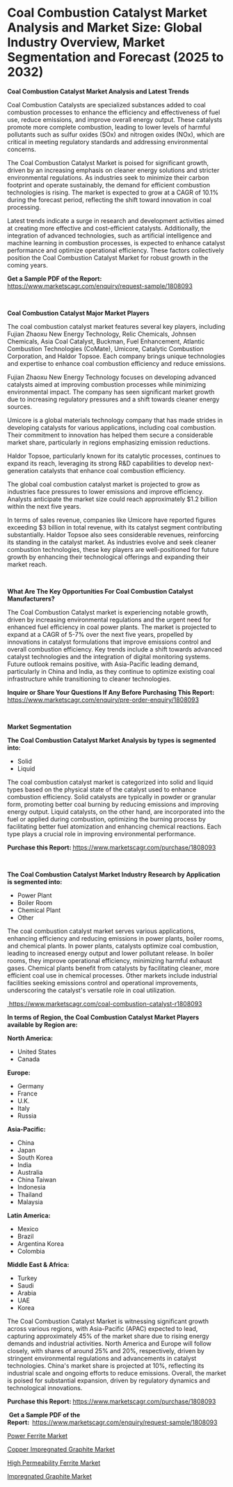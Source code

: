 <p><h1>Coal Combustion Catalyst Market Analysis and Market Size: Global Industry Overview, Market Segmentation and Forecast (2025 to 2032)</h1></p><p><strong>Coal Combustion Catalyst Market Analysis and Latest Trends</strong></p>
<p><p>Coal Combustion Catalysts are specialized substances added to coal combustion processes to enhance the efficiency and effectiveness of fuel use, reduce emissions, and improve overall energy output. These catalysts promote more complete combustion, leading to lower levels of harmful pollutants such as sulfur oxides (SOx) and nitrogen oxides (NOx), which are critical in meeting regulatory standards and addressing environmental concerns.</p><p>The Coal Combustion Catalyst Market is poised for significant growth, driven by an increasing emphasis on cleaner energy solutions and stricter environmental regulations. As industries seek to minimize their carbon footprint and operate sustainably, the demand for efficient combustion technologies is rising. The market is expected to grow at a CAGR of 10.1% during the forecast period, reflecting the shift toward innovation in coal processing.</p><p>Latest trends indicate a surge in research and development activities aimed at creating more effective and cost-efficient catalysts. Additionally, the integration of advanced technologies, such as artificial intelligence and machine learning in combustion processes, is expected to enhance catalyst performance and optimize operational efficiency. These factors collectively position the Coal Combustion Catalyst Market for robust growth in the coming years.</p></p>
<p><strong>Get a Sample PDF of the Report:&nbsp;</strong> <a href="https://www.marketscagr.com/enquiry/request-sample/1808093?utm_campaign=1944&utm_medium=2&utm_source=Github&utm_content=ia&utm_term=01042025&utm_id=coal-combustion-catalyst">https://www.marketscagr.com/enquiry/request-sample/1808093</a></p>
<p>&nbsp;</p>
<p><strong>Coal Combustion Catalyst Major Market Players</strong></p>
<p><p>The coal combustion catalyst market features several key players, including Fujian Zhaoxu New Energy Technology, Relic Chemicals, Johnsen Chemicals, Asia Coal Catalyst, Buckman, Fuel Enhancement, Atlantic Combustion Technologies (CoMate), Umicore, Catalytic Combustion Corporation, and Haldor Topsoe. Each company brings unique technologies and expertise to enhance coal combustion efficiency and reduce emissions.</p><p>Fujian Zhaoxu New Energy Technology focuses on developing advanced catalysts aimed at improving combustion processes while minimizing environmental impact. The company has seen significant market growth due to increasing regulatory pressures and a shift towards cleaner energy sources. </p><p>Umicore is a global materials technology company that has made strides in developing catalysts for various applications, including coal combustion. Their commitment to innovation has helped them secure a considerable market share, particularly in regions emphasizing emission reductions.</p><p>Haldor Topsoe, particularly known for its catalytic processes, continues to expand its reach, leveraging its strong R&D capabilities to develop next-generation catalysts that enhance coal combustion efficiency.</p><p>The global coal combustion catalyst market is projected to grow as industries face pressures to lower emissions and improve efficiency. Analysts anticipate the market size could reach approximately $1.2 billion within the next five years. </p><p>In terms of sales revenue, companies like Umicore have reported figures exceeding $3 billion in total revenue, with its catalyst segment contributing substantially. Haldor Topsoe also sees considerable revenues, reinforcing its standing in the catalyst market. As industries evolve and seek cleaner combustion technologies, these key players are well-positioned for future growth by enhancing their technological offerings and expanding their market reach.</p></p>
<p>&nbsp;</p>
<p><strong>What Are The Key Opportunities For Coal Combustion Catalyst Manufacturers?</strong></p>
<p><p>The Coal Combustion Catalyst market is experiencing notable growth, driven by increasing environmental regulations and the urgent need for enhanced fuel efficiency in coal power plants. The market is projected to expand at a CAGR of 5-7% over the next five years, propelled by innovations in catalyst formulations that improve emissions control and overall combustion efficiency. Key trends include a shift towards advanced catalyst technologies and the integration of digital monitoring systems. Future outlook remains positive, with Asia-Pacific leading demand, particularly in China and India, as they continue to optimize existing coal infrastructure while transitioning to cleaner technologies.</p></p>
<p><strong>Inquire or Share Your Questions If Any Before Purchasing This Report:</strong> <a href="https://www.marketscagr.com/enquiry/pre-order-enquiry/1808093?utm_campaign=1944&utm_medium=2&utm_source=Github&utm_content=ia&utm_term=01042025&utm_id=coal-combustion-catalyst">https://www.marketscagr.com/enquiry/pre-order-enquiry/1808093</a></p>
<p>&nbsp;</p>
<p><strong>Market Segmentation</strong></p>
<p><strong>The Coal Combustion Catalyst Market Analysis by types is segmented into:</strong></p>
<p><ul><li>Solid</li><li>Liquid</li></ul></p>
<p><p>The coal combustion catalyst market is categorized into solid and liquid types based on the physical state of the catalyst used to enhance combustion efficiency. Solid catalysts are typically in powder or granular form, promoting better coal burning by reducing emissions and improving energy output. Liquid catalysts, on the other hand, are incorporated into the fuel or applied during combustion, optimizing the burning process by facilitating better fuel atomization and enhancing chemical reactions. Each type plays a crucial role in improving environmental performance.</p></p>
<p><strong>Purchase this Report:&nbsp;</strong><a href="https://www.marketscagr.com/purchase/1808093?utm_campaign=1944&utm_medium=2&utm_source=Github&utm_content=ia&utm_term=01042025&utm_id=coal-combustion-catalyst">https://www.marketscagr.com/purchase/1808093</a></p>
<p>&nbsp;</p>
<p><strong>The Coal Combustion Catalyst Market Industry Research by Application is segmented into:</strong></p>
<p><ul><li>Power Plant</li><li>Boiler Room</li><li>Chemical Plant</li><li>Other</li></ul></p>
<p><p>The coal combustion catalyst market serves various applications, enhancing efficiency and reducing emissions in power plants, boiler rooms, and chemical plants. In power plants, catalysts optimize coal combustion, leading to increased energy output and lower pollutant release. In boiler rooms, they improve operational efficiency, minimizing harmful exhaust gases. Chemical plants benefit from catalysts by facilitating cleaner, more efficient coal use in chemical processes. Other markets include industrial facilities seeking emissions control and operational improvements, underscoring the catalyst's versatile role in coal utilization.</p></p>
<p><a href="https://www.marketscagr.com/coal-combustion-catalyst-r1808093?utm_campaign=1944&utm_medium=2&utm_source=Github&utm_content=ia&utm_term=01042025&utm_id=coal-combustion-catalyst">&nbsp;https://www.marketscagr.com/coal-combustion-catalyst-r1808093</a></p>
<p><strong>In terms of Region, the Coal Combustion Catalyst Market Players available by Region are:</strong></p>
<p>
    <p> <strong> North America: </strong>
        <ul>
            <li>United States</li>
            <li>Canada</li>
        </ul>
        </p> 
    <p> <strong> Europe: </strong>
        <ul>
            <li>Germany</li>
            <li>France</li>
            <li>U.K.</li>
            <li>Italy</li>
            <li>Russia</li>
        </ul>
        </p> 
    <p> <strong> Asia-Pacific: </strong>
        <ul>
            <li>China</li>
            <li>Japan</li>
            <li>South Korea</li>
            <li>India</li>
            <li>Australia</li>
            <li>China Taiwan</li>
            <li>Indonesia</li>
            <li>Thailand</li>
            <li>Malaysia</li>
        </ul>
        </p> 
    <p> <strong> Latin America: </strong>
        <ul>
            <li>Mexico</li>
            <li>Brazil</li>
            <li>Argentina Korea</li>
            <li>Colombia</li>
        </ul>
        </p> 
    <p> <strong> Middle East & Africa: </strong>
        <ul>
            <li>Turkey</li>
            <li>Saudi</li>
            <li>Arabia</li>
            <li>UAE</li>
            <li>Korea</li>
        </ul>
    </p>
    </p>
<p><p>The Coal Combustion Catalyst Market is witnessing significant growth across various regions, with Asia-Pacific (APAC) expected to lead, capturing approximately 45% of the market share due to rising energy demands and industrial activities. North America and Europe will follow closely, with shares of around 25% and 20%, respectively, driven by stringent environmental regulations and advancements in catalyst technologies. China's market share is projected at 10%, reflecting its industrial scale and ongoing efforts to reduce emissions. Overall, the market is poised for substantial expansion, driven by regulatory dynamics and technological innovations.</p></p>
<p><strong>Purchase this Report: </strong><a href="https://www.marketscagr.com/purchase/1808093?utm_campaign=1944&utm_medium=2&utm_source=Github&utm_content=ia&utm_term=01042025&utm_id=coal-combustion-catalyst">https://www.marketscagr.com/purchase/1808093</a></p>
<p>&nbsp;<strong>Get a Sample PDF of the Report:&nbsp;&nbsp;</strong><a href="https://www.marketscagr.com/enquiry/request-sample/1808093?utm_campaign=1944&utm_medium=2&utm_source=Github&utm_content=ia&utm_term=01042025&utm_id=coal-combustion-catalyst">https://www.marketscagr.com/enquiry/request-sample/1808093</a></p>
<p><strong></strong></p>
<p><p><a href="https://github.com/kreilkoffas4/Market-Research-Report-List-1/blob/main/power-ferrite-market.md?utm_campaign=1944&utm_medium=2&utm_source=Github&utm_content=ia&utm_term=01042025&utm_id=coal-combustion-catalyst">Power Ferrite Market</a></p><p><a href="https://github.com/darouthiamnl/Market-Research-Report-List-1/blob/main/copper-impregnated-graphite-market.md?utm_campaign=1944&utm_medium=2&utm_source=Github&utm_content=ia&utm_term=01042025&utm_id=coal-combustion-catalyst">Copper Impregnated Graphite Market</a></p><p><a href="https://github.com/duerknikko44/Market-Research-Report-List-1/blob/main/high-permeability-ferrite-market.md?utm_campaign=1944&utm_medium=2&utm_source=Github&utm_content=ia&utm_term=01042025&utm_id=coal-combustion-catalyst">High Permeability Ferrite Market</a></p><p><a href="https://github.com/Chiragrp22/Market-Research-Report-List-7/blob/main/impregnated-graphite-market.md?utm_campaign=1944&utm_medium=2&utm_source=Github&utm_content=ia&utm_term=01042025&utm_id=coal-combustion-catalyst">Impregnated Graphite Market</a></p></p>